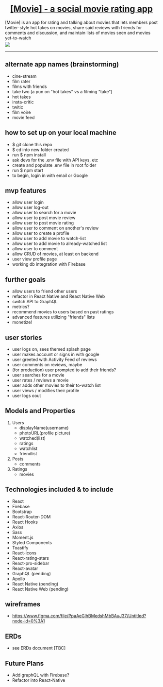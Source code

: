 <h1 align="center">
  <a href="https://movie-app-fe361.web.app/">
    [Movie] - a social movie rating app
  </a>
</h1>
[Movie] is an app for rating and talking about movies that lets members post twitter-style hot takes on movies, share said reviews with friends for comments and discussion, and maintain lists of movies seen and movies yet-to-watch

<div style="margin-top: 5px; margin-bottom: 15px;">
  <img src="public/moviegif.gif"/>
</div>

<hr/>

## alternate app names (brainstorming)
- cine-stream
- film rater
- films with friends
- take two (a pun on "hot takes" vs a filming "take")
- hot takes
- insta-critic
- twitic
- film voire
- movie feed


## how to set up on your local machine
- $ git clone this repo
- $ cd into new folder created
- run $ npm install
- ask devs for the .env file with API keys, etc
- create and populate .env file in root folder
- run $ npm start
- to begin, login in with email or Google


## mvp features
- allow user login
- allow user log-out
- allow user to search for a movie
- allow user to post movie review
- allow user to post movie rating
- allow user to comment on another's review
- allow user to create a profile
- allow user to add movie to watch-list
- allow user to add movie to already-watched list
- allow user to comment
- allow CRUD of movies, at least on backend
- user view profile page
- working db integration with Firebase


## further goals
- allow users to friend other users
- refactor in React Native and React Native Web
- switch API to GraphQL
- metrics?
- recommend movies to users based on past ratings
- advanced features utilizing "friends" lists
- monetize!


## user stories
- user logs on, sees themed splash page
- user makes account or signs in with google
- user greeted with Activity Feed of reviews
- user comments on reviews, maybe
- (for production) user prompted to add their friends?
- user searches for a movie
- user rates / reviews a movie
- user adds other movies to their to-watch list
- user views / modifies their profile
- user logs oout



## Models and Properties
1. Users
    - displayName(username)
    - photoURL(profile picture)
    - watched(list)
    - ratings
    - watchlist
    - friendlist
2. Posts
    - comments
3. Ratings
    - movies


## Technologies included & to include
- React
- Firebase
- Bootstrap
- React-Router-DOM
- React Hooks
- Axios
- Sass
- Moment.js
- Styled Components
- Toastify
- React-icons
- React-rating-stars
- React-pro-sidebar
- React-avatar
- GraphQL (pending)
- Apollo
- React Native (pending)
- React Native Web (pending)


## wireframes
- https://www.figma.com/file/PpaAeGlhBMedshMbBAuJ37/Untitled?node-id=0%3A1

## ERDs
- see ERDs document [TBC]

## Future Plans
- Add graphQL with Firebase?
- Refactor into React-Native
